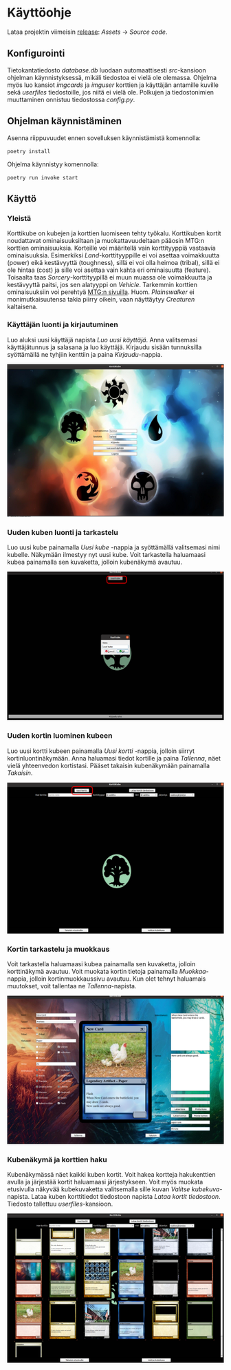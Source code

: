 # Käyttöohje

Lataa projektin viimeisin [release](https://github.com/Noissi/ot_harjoitustyo/releases): _Assets_ -> _Source code_.

## Konfigurointi

Tietokantatiedosto _database.db_ luodaan automaattisesti _src_-kansioon ohjelman käynnistyksessä, mikäli tiedostoa ei vielä ole olemassa. Ohjelma myös luo kansiot _imgcards_ ja _imguser_ korttien ja käyttäjän antamille kuville sekä _userfiles_ tiedostoille, jos niitä ei vielä ole. Polkujen ja tiedostonimien muuttaminen onnistuu tiedostossa _config.py_.

## Ohjelman käynnistäminen

Asenna riippuvuudet ennen sovelluksen käynnistämistä komennolla:

```
poetry install
```

Ohjelma käynnistyy komennolla:

```
poetry run invoke start
```

## Käyttö

### Yleistä
Korttikube on kubejen ja korttien luomiseen tehty työkalu. Korttikuben kortit noudattavat ominaisuuksiltaan ja muokattavuudeltaan pääosin MTG:n korttien ominaisuuksia. Korteille voi määritellä vain korttityyppiä vastaavia ominaisuuksia. Esimerkiksi _Land_-korttityyppille ei voi asettaa voimakkuutta (power) eikä kestävyyttä (toughness), sillä ei voi olla heimoa (tribal), sillä ei ole hintaa (cost) ja sille voi asettaa vain kahta eri ominaisuutta (feature). Toisaalta taas _Sorcery_-korttityypillä ei muun muassa ole voimakkuutta ja kestävyyttä paitsi, jos sen alatyyppi on _Vehicle_. Tarkemmin korttien ominaisuuksiin voi perehtyä [MTG:n sivuilla](https://magic.wizards.com/en). Huom. _Plainswalker_ ei monimutkaisuutensa takia piirry oikein, vaan näyttäytyy _Creaturen_ kaltaisena.

### Käyttäjän luonti ja kirjautuminen

Luo aluksi uusi käyttäjä napista _Luo uusi käyttäjä_. Anna valitsemasi käyttäjätunnus ja salasana ja luo käyttäjä.
Kirjaudu sisään tunnuksilla syöttämällä ne tyhjiin kenttiin ja paina _Kirjaudu_-nappia.

![](./kuvat/login.png)

### Uuden kuben luonti ja tarkastelu

Luo uusi kube painamalla _Uusi kube_ -nappia ja syöttämällä valitsemasi nimi kubelle. Näkymään ilmestyy nyt uusi kube.
Voit tarkastella haluamaasi kubea painamalla sen kuvaketta, jolloin kubenäkymä avautuu.

![](./kuvat/uusi_kube.png)

### Uuden kortin luominen kubeen

Luo uusi kortti kubeen painamalla _Uusi kortti_ -nappia, jolloin siirryt kortinluontinäkymään.
Anna haluamasi tiedot kortille ja paina _Tallenna_, näet vielä yhteenvedon kortistasi. Pääset takaisin kubenäkymään painamalla _Takaisin_.

![](./kuvat/uusi_kortti.png)

### Kortin tarkastelu ja muokkaus
Voit tarkastella haluamaasi kubea painamalla sen kuvaketta, jolloin korttinäkymä avautuu.
Voit muokata kortin tietoja painamalla _Muokkaa_-nappia, jolloin kortinmuokkaussivu avautuu. Kun olet tehnyt haluamais muutokset, voit tallentaa ne _Tallenna_-napista.

![](./kuvat/muokkaa_korttia.png)

### Kubenäkymä ja korttien haku
Kubenäkymässä näet kaikki kuben kortit. Voit hakea kortteja hakukenttien avulla ja järjestää kortit haluamaasi järjestykseen. Voit myös muokata etusivulla näkyvää kubekuvaketta valitsemalla sille kuvan _Valitse kubekuva_-napista. Lataa kuben korttitiedot tiedostoon napista _Lataa kortit tiedostoon_. Tiedosto tallettuu _userfiles_-kansioon.

![](./kuvat/cube_view.png)
